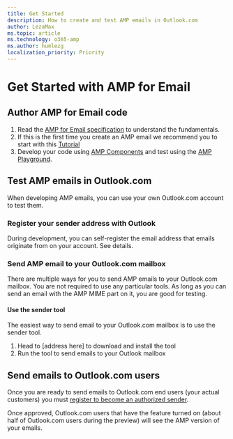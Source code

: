 ```yaml
---
title: Get Started
description: How to create and test AMP emails in Outlook.com
author: LezaMax
ms.topic: article
ms.technology: o365-amp
ms.author: humlezg
localization_priority: Priority
---
```

# Get Started with AMP for Email

## Author AMP for Email code

1. Read the [AMP for Email specification](https://amp.dev/documentation/guides-and-tutorials/learn/amp-email-format) to understand the fundamentals. 
1. If this is the first time you create an AMP email we recommend you to start with this [Tutorial](https://amp.dev/documentation/guides-and-tutorials/start/create_email/?format=email)
1. Develop your code using [AMP Components](https://amp.dev/documentation/components/?format=email) and test using the [AMP Playground](https://playground.amp.dev/?runtime=amp4email). 


## Test AMP emails in Outlook.com
When developing AMP emails, you can use your own Outlook.com account to test them. 

### Register your sender address with Outlook
During development, you can self-register the email address that emails originate from on your account. See details. 


### Send AMP email to your Outlook.com mailbox
There are multiple ways for you to send AMP emails to your Outlook.com mailbox. You are not required to use any particular tools. As long as you can send an email with the AMP MIME part on it, you are good for testing.

#### Use the sender tool
The easiest way to send email to your Outlook.com mailbox is to use the sender tool. 
1. Head to [address here] to download and install the tool
1. Run the tool to send emails to your Outlook mailbox



## Send emails to Outlook.com users

Once you are ready to send emails to Outlook.com end users (your actual customers) you must [register to become an authorized sender](register-outlook.md). 

Once approved, Outlook.com users that have the feature turned on (about half of Outlook.com users during the preview) will see the AMP version of your emails.

